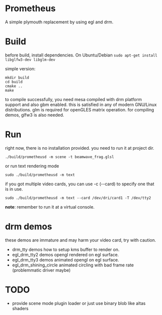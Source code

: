 Prometheus
=========
A simple plymouth replacement by using egl and drm.

Build
=====
before build, install dependencies. On Ubuntu/Debian
`sudo apt-get install libglfw3-dev libglm-dev`

simple version:

```
mkdir build
cd build
cmake ..
make 
```

to compile successfully, you need mesa compiled with drm platform 
support and also gbm enabled.
this is satisfied in any of modern GNU/Linux distributions. 
glm is required for openGLES matrix
operation. for compiling demos, glfw3 is also needed.

Run
===
right now, there is no installation provided. you need to run it at 
project dir. 

```
./build/prometheusd -m scene -t beamwave_frag.glsl
```

or run text rendering mode
```
sudo ./build/prometheusd -m text
```

if you got multiple video cards, you can use -c (--card) to specify one that 
is in use.
```
sudo ./build/prometheusd -m text --card /dev/dri/card1 -T /dev/tty2
```

**note**: remember to run it at a virtual console.

drm demos
=========
these demos are immature and may harm your video card, try with caution.

* drm_tty demos how to setup kms buffer to render on.
* egl_drm_tty2 demos opengl rendered on egl surface.
* egl_drm_tty3 demos animated opengl on egl surface.
* egl_drm_shining_circle animated circling with bad frame rate (problemmatic driver maybe)


TODO
====
* provide scene mode plugin loader or just use binary blob like altas shaders
